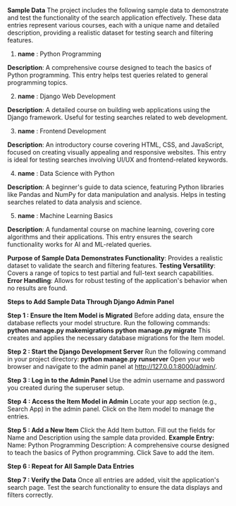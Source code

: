 **Sample Data**
The project includes the following sample data to demonstrate and test the functionality of the search application effectively. 
These data entries represent various courses, each with a unique name and detailed description, providing a realistic dataset for testing search and filtering features.

1. **name** : Python Programming

**Description**: A comprehensive course designed to teach the basics of Python programming. This entry helps test queries related to general programming topics.

2. **name** : Django Web Development

**Description**: A detailed course on building web applications using the Django framework. Useful for testing searches related to web development.

3. **name** : Frontend Development
   
**Description**: An introductory course covering HTML, CSS, and JavaScript, focused on creating visually appealing and responsive websites. This entry is ideal for testing searches involving UI/UX and frontend-related keywords.

4. **name** : Data Science with Python

**Description**: A beginner's guide to data science, featuring Python libraries like Pandas and NumPy for data manipulation and analysis. Helps in testing searches related to data analysis and science.

5. **name** : Machine Learning Basics

**Description**: A fundamental course on machine learning, covering core algorithms and their applications. This entry ensures the search functionality works for AI and ML-related queries.

**Purpose of Sample Data**
**Demonstrates Functionality**: Provides a realistic dataset to validate the search and filtering features.
**Testing Versatility**: Covers a range of topics to test partial and full-text search capabilities.
**Error Handling**: Allows for robust testing of the application's behavior when no results are found.


**Steps to Add Sample Data Through Django Admin Panel**

**Step 1 : Ensure the Item Model is Migrated**
Before adding data, ensure the database reflects your model structure. Run the following commands:
      **python manage.py makemigrations
      python manage.py migrate**
This creates and applies the necessary database migrations for the Item model.

**Step 2 : Start the Django Development Server**
Run the following command in your project directory:
    **python manage.py runserver**
Open your web browser and navigate to the admin panel at http://127.0.0.1:8000/admin/.

**Step 3 : Log in to the Admin Panel**
Use the admin username and password you created during the superuser setup.

**Step 4 : Access the Item Model in Admin**
Locate your app section (e.g., Search App) in the admin panel.
Click on the Item model to manage the entries.

**Step 5 : Add a New Item**
Click the Add Item button.
Fill out the fields for Name and Description using the sample data provided.
**Example Entry:**
Name: Python Programming
Description: A comprehensive course designed to teach the basics of Python programming.
Click Save to add the item.

**Step 6 : Repeat for All Sample Data Entries**

**Step 7 : Verify the Data**
Once all entries are added, visit the application's search page. Test the search functionality to ensure the data displays and filters correctly.
